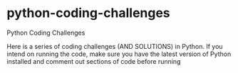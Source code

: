 # python-coding-challenges
Python Coding Challenges 

Here is a series of coding challenges (AND SOLUTIONS) in Python. If you intend on running the code, make sure you have
the latest version of Python installed and comment out sections of code before running 
